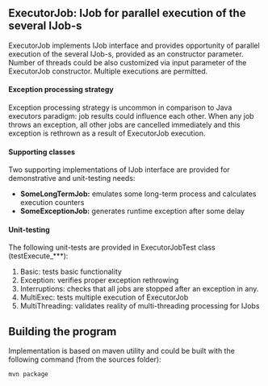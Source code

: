 ## ExecutorJob: IJob for parallel execution of the several IJob-s
ExecutorJob implements IJob interface and provides opportunity of parallel execution of the several IJob-s, provided as an constructor parameter.
Number of threads could be also customized via input parameter of the ExecutorJob constructor. Multiple executions are permitted.

#### Exception processing strategy
Exception processing strategy is uncommon in comparison to Java executors paradigm: job results could influence each other.
When any job throws an exception, all other jobs are cancelled immediately and this exception is rethrown as a result of ExecutorJob execution.

#### Supporting classes
Two supporting implementations of IJob interface are provided for demonstrative and unit-testing needs:
 - **SomeLongTermJob:** emulates some long-term process and calculates execution counters
 - **SomeExceptionJob:** generates runtime exception after some delay

#### Unit-testing
The following unit-tests are provided in ExecutorJobTest class (testExecute_***):
1. Basic: tests basic functionality
2. Exception: verifies proper exception rethrowing
3. Interruptions: checks that all jobs are stopped after an exception in any.
4. MultiExec: tests multiple execution of ExecutorJob
5. MultiThreading: validates reality of multi-threading processing for IJobs

## Building the program
Implementation is based on maven utility and could be built with the following command (from the sources folder):
```
mvn package
```